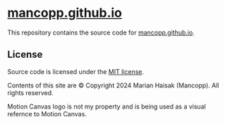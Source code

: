 # [mancopp.github.io](https://mancopp.github.io/)

This repository contains the source code for [mancopp.github.io](https://mancopp.github.io/).

## License

Source code is licensed under the [MIT license](http://opensource.org/licenses/mit-license.php).

Contents of this site are © Copyright 2024 Marian Haisak (Mancopp). All rights reserved.

Motion Canvas logo is not my property and is being used as a visual refernce to Motion Canvas.